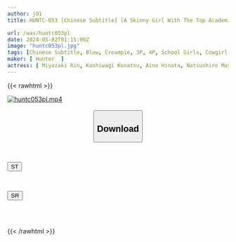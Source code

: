 ```yaml
---
author: j91
title: HUNTC-053 [Chinese Subtitle] [A Skinny Girl With The Top Academic Score And A Slut Girl With The Top Sex Score] Two Extreme Childhood Friends Compete For My Dick Where She Is In A 3P! I'm Interested In You

url: /was/huntc053pl
date: 2024-05-02T01:15:00Z
image: "huntc053pl.jpg"
tags: [Chinese Subtitle, Blow, Creampie, 3P, 4P, School Girls, Cowgirl	]
maker: [ Hunter  ]
actress: [ Miyazaki Rin, Kashiwagi Konatsu, Aino Hinata, Natsushiro Maya ]
---
```



{{< rawhtml >}}

<div class="video" data-videoid="A1ZZv9kR9QtXdvp">
    <a href="javascript:;">
        <img src="/was/huntc053pl/huntc053pl.jpg" width="WIDTH" height="HEIGHT" alt="huntc053pl.mp4" loading="lazy">
    </a>
</div>

<script type="text/javascript" src="https://j91.asia/asset/on-demand-st.js"></script>

<br>
  <link rel="stylesheet" href="https://j91.asia/asset/bs5.css">
  
  <center>
  <button class="btn btn-primary" type="button" data-bs-toggle="collapse" data-bs-target=".multi-collapse" aria-expanded="false" aria-controls="multiCollapseExample1 multiCollapseExample2"><h2>Download</h2></button></center>
</p>
<div class="row">
  <div class="col">
    <div class="collapse multi-collapse" id="multiCollapseExample1">
      <div class="card card-body">
	      	      <br>
<div class="buttons">  
<p><a href="https://streamtape.to/v/A1ZZv9kR9QtXdvp" target="_blank"><button class="btn-hover color-3"><i class="fa fa-download"></i> ST</button></a></p></div>
    </div>
  </div>
</div>
  <div class="col">
    <div class="collapse multi-collapse" id="multiCollapseExample2">
      <div class="card card-body">
	      <br>
<div class="buttons">
<p><a href="https://rubystm.com/h4zly0m35n64" target="_blank"><button class="btn-hover color-9"><i class="fa fa-download"></i> SR</button></a></p></div>
<br><br>
      </div>
    </div>
  </div>
</div>

{{< /rawhtml >}}